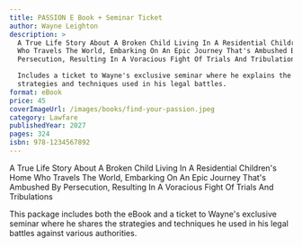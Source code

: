 ```yaml
---
title: PASSION E Book + Seminar Ticket
author: Wayne Leighton
description: >
  A True Life Story About A Broken Child Living In A Residential Children's Home
  Who Travels The World, Embarking On An Epic Journey That's Ambushed By
  Persecution, Resulting In A Voracious Fight Of Trials And Tribulations

  Includes a ticket to Wayne's exclusive seminar where he explains the
  strategies and techniques used in his legal battles.
format: eBook
price: 45
coverImageUrl: /images/books/find-your-passion.jpeg
category: Lawfare
publishedYear: 2027
pages: 324
isbn: 978-1234567892
---
```


A True Life Story About A Broken Child Living In A Residential Children's Home Who Travels The World, Embarking On An Epic Journey That's Ambushed By Persecution, Resulting In A Voracious Fight Of Trials And Tribulations

This package includes both the eBook and a ticket to Wayne's exclusive seminar where he shares the strategies and techniques he used in his legal battles against various authorities.
